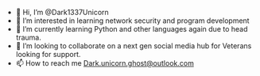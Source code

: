 - 👋 Hi, I’m @Dark1337Unicorn
- 👀 I’m interested in learning network security and program development
- 🌱 I’m currently learning Python and other languages again due to head trauma.
- 💞️ I’m looking to collaborate on a next gen social media hub for Veterans looking for support.
- 📫 How to reach me Dark.unicorn.ghost@outlook.com

<!---
Dark1337Unicorn/Dark1337Unicorn is a ✨ special ✨ repository because its `README.md` (this file) appears on your GitHub profile.
You can click the Preview link to take a look at your changes.
--->

